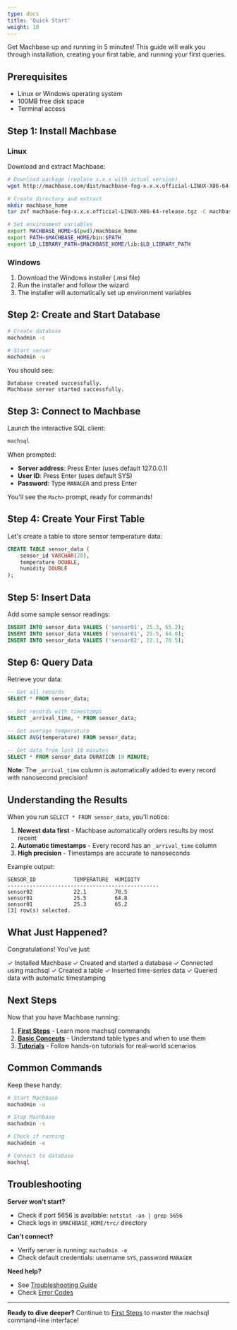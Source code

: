 ```yaml
---
type: docs
title: 'Quick Start'
weight: 10
---
```


Get Machbase up and running in 5 minutes! This guide will walk you through installation, creating your first table, and running your first queries.

## Prerequisites

- Linux or Windows operating system
- 100MB free disk space
- Terminal access

## Step 1: Install Machbase

### Linux

Download and extract Machbase:

```bash
# Download package (replace x.x.x with actual version)
wget http://machbase.com/dist/machbase-fog-x.x.x.official-LINUX-X86-64-release.tgz

# Create directory and extract
mkdir machbase_home
tar zxf machbase-fog-x.x.x.official-LINUX-X86-64-release.tgz -C machbase_home

# Set environment variables
export MACHBASE_HOME=$(pwd)/machbase_home
export PATH=$MACHBASE_HOME/bin:$PATH
export LD_LIBRARY_PATH=$MACHBASE_HOME/lib:$LD_LIBRARY_PATH
```

### Windows

1. Download the Windows installer (.msi file)
2. Run the installer and follow the wizard
3. The installer will automatically set up environment variables

## Step 2: Create and Start Database

```bash
# Create database
machadmin -c

# Start server
machadmin -u
```

You should see:
```
Database created successfully.
Machbase server started successfully.
```

## Step 3: Connect to Machbase

Launch the interactive SQL client:

```bash
machsql
```

When prompted:
- **Server address**: Press Enter (uses default 127.0.0.1)
- **User ID**: Press Enter (uses default SYS)
- **Password**: Type `MANAGER` and press Enter

You'll see the `Mach>` prompt, ready for commands!

## Step 4: Create Your First Table

Let's create a table to store sensor temperature data:

```sql
CREATE TABLE sensor_data (
    sensor_id VARCHAR(20),
    temperature DOUBLE,
    humidity DOUBLE
);
```

## Step 5: Insert Data

Add some sample sensor readings:

```sql
INSERT INTO sensor_data VALUES ('sensor01', 25.3, 65.2);
INSERT INTO sensor_data VALUES ('sensor01', 25.5, 64.8);
INSERT INTO sensor_data VALUES ('sensor02', 22.1, 70.5);
```

## Step 6: Query Data

Retrieve your data:

```sql
-- Get all records
SELECT * FROM sensor_data;

-- Get records with timestamps
SELECT _arrival_time, * FROM sensor_data;

-- Get average temperature
SELECT AVG(temperature) FROM sensor_data;

-- Get data from last 10 minutes
SELECT * FROM sensor_data DURATION 10 MINUTE;
```

**Note**: The `_arrival_time` column is automatically added to every record with nanosecond precision!

## Understanding the Results

When you run `SELECT * FROM sensor_data`, you'll notice:

1. **Newest data first** - Machbase automatically orders results by most recent
2. **Automatic timestamps** - Every record has an `_arrival_time` column
3. **High precision** - Timestamps are accurate to nanoseconds

Example output:
```
SENSOR_ID            TEMPERATURE  HUMIDITY
------------------------------------------------
sensor02             22.1         70.5
sensor01             25.5         64.8
sensor01             25.3         65.2
[3] row(s) selected.
```

## What Just Happened?

Congratulations! You've just:

✓ Installed Machbase
✓ Created and started a database
✓ Connected using machsql
✓ Created a table
✓ Inserted time-series data
✓ Queried data with automatic timestamping

## Next Steps

Now that you have Machbase running:

1. [**First Steps**](../first-steps/) - Learn more machsql commands
2. [**Basic Concepts**](../concepts/) - Understand table types and when to use them
3. [**Tutorials**](../../tutorials/) - Follow hands-on tutorials for real-world scenarios

## Common Commands

Keep these handy:

```bash
# Start Machbase
machadmin -u

# Stop Machbase
machadmin -s

# Check if running
machadmin -e

# Connect to database
machsql
```

## Troubleshooting

**Server won't start?**
- Check if port 5656 is available: `netstat -an | grep 5656`
- Check logs in `$MACHBASE_HOME/trc/` directory

**Can't connect?**
- Verify server is running: `machadmin -e`
- Check default credentials: username `SYS`, password `MANAGER`

**Need help?**
- See [Troubleshooting Guide](../../troubleshooting/)
- Check [Error Codes](../../troubleshooting/error-codes/)

---

**Ready to dive deeper?** Continue to [First Steps](../first-steps/) to master the machsql command-line interface!
